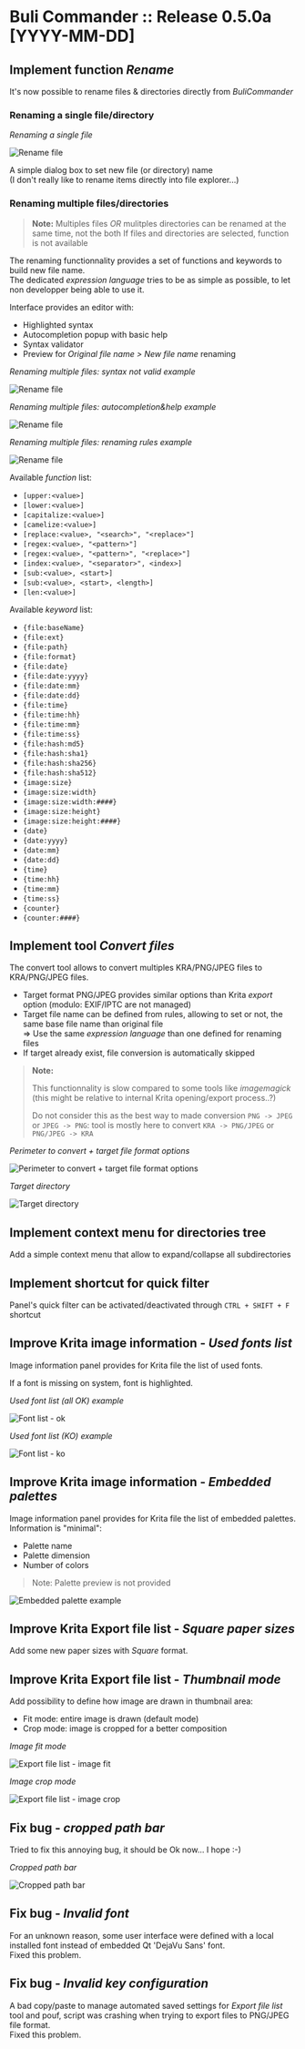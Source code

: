 # Buli Commander :: Release 0.5.0a [YYYY-MM-DD]


## Implement function *Rename*

It's now possible to rename files & directories directly from *BuliCommander*

### Renaming a single file/directory

*Renaming a single file*

![Rename file](https://github.com/Grum999/BuliCommander/raw/master/screenshots/r0-5-0a_rename-single.png)

A simple dialog box to set new file (or directory) name\
(I don't really like to rename items directly into file explorer...)


### Renaming multiple files/directories

> **Note:**
> Multiples files *OR* mulitples directories can be renamed at the same time, not the both
> If files and directories are selected, function is not available

The renaming functionnality provides a set of functions and keywords to build new file name.\
The dedicated *expression language* tries to be as simple as possible, to let non developper being able to use it.

Interface provides an editor with:
 - Highlighted syntax
 - Autocompletion popup with basic help
 - Syntax validator
 - Preview for *Original file name > New file name* renaming


*Renaming multiple files: syntax not valid example*

![Rename file](https://github.com/Grum999/BuliCommander/raw/master/screenshots/r0-5-0a_rename-multi01.png)


*Renaming multiple files: autocompletion&help example*

![Rename file](https://github.com/Grum999/BuliCommander/raw/master/screenshots/r0-5-0a_rename-multi02.png)


*Renaming multiple files: renaming rules example*

![Rename file](https://github.com/Grum999/BuliCommander/raw/master/screenshots/r0-5-0a_rename-multi03.png)


Available *function* list:
- `[upper:<value>]`
- `[lower:<value>]`
- `[capitalize:<value>]`
- `[camelize:<value>]`
- `[replace:<value>, "<search>", "<replace>"]`
- `[regex:<value>, "<pattern>"]`
- `[regex:<value>, "<pattern>", "<replace>"]`
- `[index:<value>, "<separator>", <index>]`
- `[sub:<value>, <start>]`
- `[sub:<value>, <start>, <length>]`
- `[len:<value>]`

Available *keyword* list:
- `{file:baseName}`
- `{file:ext}`
- `{file:path}`
- `{file:format}`
- `{file:date}`
- `{file:date:yyyy}`
- `{file:date:mm}`
- `{file:date:dd}`
- `{file:time}`
- `{file:time:hh}`
- `{file:time:mm}`
- `{file:time:ss}`
- `{file:hash:md5}`
- `{file:hash:sha1}`
- `{file:hash:sha256}`
- `{file:hash:sha512}`
- `{image:size}`
- `{image:size:width}`
- `{image:size:width:####}`
- `{image:size:height}`
- `{image:size:height:####}`
- `{date}`
- `{date:yyyy}`
- `{date:mm}`
- `{date:dd}`
- `{time}`
- `{time:hh}`
- `{time:mm}`
- `{time:ss}`
- `{counter}`
- `{counter:####}`


## Implement tool *Convert files*

The convert tool allows to convert multiples KRA/PNG/JPEG files to KRA/PNG/JPEG files.
- Target format PNG/JPEG provides similar options than Krita *export* option (modulo: EXIF/IPTC are not managed)
- Target file name can be defined from rules, allowing to set or not, the same base file name than original file\
  => Use the same *expression language* than one defined for renaming files
- If target already exist, file conversion is automatically skipped

> **Note:**
>
> This functionnality is slow compared to some tools like *imagemagick* (this might be relative to internal Krita opening/export process..?)
>
> Do not consider this as the best way to made conversion `PNG -> JPEG` or `JPEG -> PNG`: tool is mostly here to convert `KRA -> PNG/JPEG` or `PNG/JPEG -> KRA`


*Perimeter to convert + target file format options*

![Perimeter to convert + target file format options](https://github.com/Grum999/BuliCommander/raw/master/screenshots/r0-5-0a_convert_options.png)


*Target directory*

![Target directory](https://github.com/Grum999/BuliCommander/raw/master/screenshots/r0-5-0a_convert_target.png)


## Implement context menu for directories tree

Add a simple context menu that allow to expand/collapse all subdirectories


## Implement shortcut for quick filter

Panel's quick filter can be activated/deactivated through `CTRL + SHIFT + F` shortcut


## Improve Krita image information - *Used fonts list*

Image information panel provides for Krita file the list of used fonts.

If a font is missing on system, font is highlighted.

*Used font list (all OK) example*

![Font list - ok](https://github.com/Grum999/BuliCommander/raw/master/screenshots/r0-5-0a_infopanel-font_ok.png)


*Used font list (KO) example*

![Font list - ko](https://github.com/Grum999/BuliCommander/raw/master/screenshots/r0-5-0a_infopanel-font_ko.png)


## Improve Krita image information - *Embedded palettes*

Image information panel provides for Krita file the list of embedded palettes.
Information is "minimal":
- Palette name
- Palette dimension
- Number of colors

> Note: Palette preview is not provided

![Embedded palette example](https://github.com/Grum999/BuliCommander/raw/master/screenshots/r0-5-0a_infopanel-embeddedpalettes.png)


## Improve Krita Export file list - *Square paper sizes*

Add some new paper sizes with *Square* format.


## Improve Krita Export file list - *Thumbnail mode*

Add possibility to define how image are drawn in thumbnail area:
- Fit mode: entire image is drawn (default mode)
- Crop mode: image is cropped for a better composition


*Image fit mode*

![Export file list - image fit](https://github.com/Grum999/BuliCommander/raw/master/screenshots/r0-5-0a_exportlist_imgfit.png)


*Image crop mode*

![Export file list - image crop](https://github.com/Grum999/BuliCommander/raw/master/screenshots/r0-5-0a_exportlist_imgcrop.png)

## Fix bug -  *cropped path bar*

Tried to fix this annoying bug, it should be Ok now... I hope :-)

*Cropped path bar*

![Cropped path bar](https://github.com/Grum999/BuliCommander/raw/master/screenshots/r0-5-0a_bug-croppedpathbar.png)


## Fix bug - *Invalid font*

For an unknown reason, some user interface were defined with a local installed font instead of embedded Qt 'DejaVu Sans' font.\
Fixed this problem.

## Fix bug - *Invalid key configuration*

A bad copy/paste to manage automated saved settings for *Export file list* tool and pouf, script was crashing when trying to export files to PNG/JPEG file format.\
Fixed this problem.
